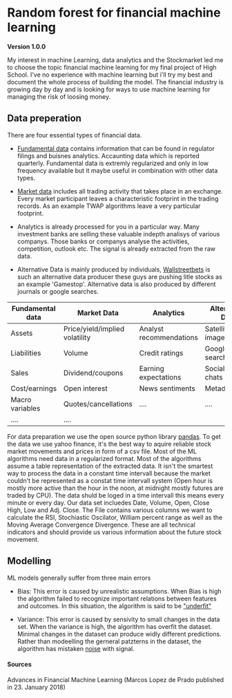 # Random forest for financial machine learning

**Version 1.0.0**

My interest in machine Learning, data analytics and the Stockmarket led me to choose the topic financial machine learning for my final project of High School. I've no experience with machine learning but i'll try my best and document the whole process of building the model. The financial industry is growing day by day and is looking for ways to use machine learning for managing the risk of loosing money.


## Data preperation
There are four essential types of financial data.
* [Fundamental data](https://www.investopedia.com/terms/f/fundamentalanalysis.asp) contains information that can be found in regulator filings and buisnes analytics.    Accaunting data which is reported quarterly. Fundamental data is extremly regularized and only in low frequency available but it maybe useful in combination with other data types.

* [Market data](https://www.ig.com/en/glossary-trading-terms/market-data-definition) includes all trading activity that takes place in an exchange. Every market participant leaves a characteristic footprint in the trading records. As an example TWAP algorithms leave a very particular footprint.

* Analytics is already processed for you in a particular way. Many investment banks are selling these valuable indepth analisys of various companys. Those banks or companys analyse the activities, competition, outlook etc. The signal is already extracted from the raw data.

* Alternative Data is mainly produced by individuals, [Wallstreetbets](https://www.reddit.com/r/wallstreetbets) is such an alternative data producer these guys are pushing litle stocks as an example 'Gamestop'. Alternative data is also produced by different journals or google searches.

| Fundamental data| Market Data                   | Analytics               | Alternative Data     |
| --------------- | ----------------------------- | --------------------    | ---------------------|
| Assets          | Price/yield/implied volatility| Analyst recommendations | Satellite/CCTV images|
| Liabilities     | Volume                        | Credit ratings          |Google searches       |
| Sales           | Dividend/coupons              | Earning expectations    |Socialmedia chats     |
| Cost/earnings   | Open interest                 | News sentiments         |Metadata              |
| Macro variables | Quotes/cancellations          | ....                    |....                  |
| ....            | ....                          |                         |                      |

For data preparation we use the open source python library [pandas](https://pandas.pydata.org/docs/index.html). To get the data we use yahoo finance, it's the best way to aquire reliable stock market movements and prices in form of a csv file. Most of the ML algorithms need data in a regularized format. Most of the algorithms assume a table representation of the extracted data. It isn't the smartest way to process the data in a constant time intervall because the market couldn't be represented as a constat time intervall system (Open hour is mostly more active than the hour in the noon, at midnight mostly futures are traded by CPU). The data shuld be loged in a time intervall this means every minute or every day. Our data set incluedes Date, Volume, Open, Close High, Low and Adj. Close. The File contains various columns we want to calculate the RSI, Stochiastic Oscilator, William percent range as well as the Moving Average Convergence Divergence. These are all technical indicators and should provide us various information about the future stock movement.

## Modelling
ML models generally suffer from three main errors

* Bias: This error is caused by unrealistic assumptions. When Bias is high the algorithm failed to recognize important relations between features and outcomes. In this situation, the algorithm is said to be ["underfit"](https://www.ibm.com/cloud/learn/underfitting)

* Variance: This error is caused by sensivity to small changes in the data set. When the variance is high, the algorithm has overfit the dataset. Minimal changes in the dataset can produce widly different predictions. Rather than modeelling the gerneral patzterns in the dataset, the algorithm has mistaken [noise](https://deepchecks.com/glossary/noise-in-machine-learning/) with signal.

#### Sources
Advances in Financial Machine Learning (Marcos Lopez de Prado published in 23. January 2018)